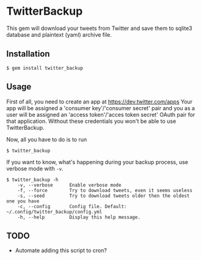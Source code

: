 # TwitterBackup

This gem will download your tweets from Twitter and save them to sqlite3 database and plaintext (yaml) archive file.

## Installation

    $ gem install twitter_backup

## Usage

First of all, you need to create an app at https://dev.twitter.com/apps
Your app will be assigned a 'consumer key'/'consumer secret' pair and you as a user will be assigned an 'access token'/'acces token secret' OAuth pair for that application.
Without these credentials you won't be able to use TwitterBackup.

Now, all you have to do is to run

    $ twitter_backup

If you want to know, what's happening during your backup process, use verbose mode with `-v`.

    $ twitter_backup -h
        -v, --verbose      Enable verbose mode
        -f, --force        Try to download tweets, even it seems useless
        -s, --seed         Try to download tweets older then the oldest one you have
        -c, --config       Config file. Default: ~/.config/twitter_backup/config.yml
        -h, --help         Display this help message.

## TODO

- Automate adding this script to cron?